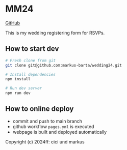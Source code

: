 # MM24

[GitHub](https://github.com/markus-barta/wedding24)

This is my wedding registering form for RSVPs.

## How to start dev

```bash
# Fresh clone from git
git clone git@github.com:markus-barta/wedding24.git

# Install dependencies
npm install

# Run dev server
npm run dev
```

## How to online deploy

- commit and push to main branch
- github workflow `pages.yml` is executed
- webpage is built and deployed automatically  


Copyright (c) 2024ff: cici und markus
